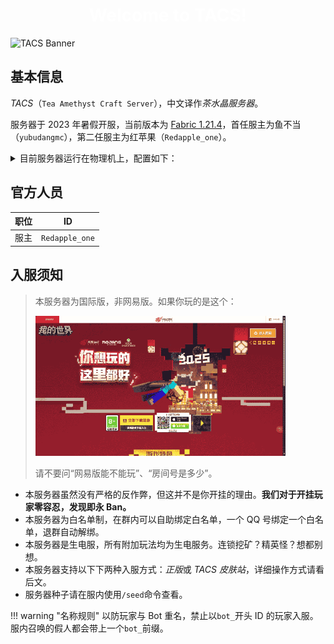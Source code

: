 <h1 align="center" style="font-weight: bold; color: white">Welcome to TACS!</h1>

![TACS Banner](https://img.fastmirror.net/s/2025/04/24/680a35427c983.png)

## 基本信息

*TACS*（`Tea Amethyst Craft Server`），中文译作*茶水晶服务器*。

服务器于 2023 年暑假开服，当前版本为 [Fabric 1.21.4](https://fabricmc.net/2024/12/02/1214.html)，首任服主为鱼不当（`yubudangmc`），第二任服主为红苹果（`Redapple_one`）。

<details><summary>目前服务器运行在物理机上，配置如下：</summary><ul>
<li>i5-14600K</li>
<li>32GB DDR4 RAM</li>
<li>P60T Dual-tower 260W TDP</li>
<li>12025 Case Fan 2000 RPM * 6</li>
</ul></details>

## 官方人员

|职位|ID|
|---|---|
|服主|`Redapple_one`|

## 入服须知

> 本服务器为国际版，非网易版。如果你玩的是这个：
>
> <img src="./assets/wy.png" alt="Netease Minecraft" width="400"/>
>
> 请不要问“网易版能不能玩”、“房间号是多少”。

- 本服务器虽然没有严格的反作弊，但这并不是你开挂的理由。**我们对于开挂玩家零容忍，发现即永 Ban。**
- 本服务器为白名单制，在群内可以自助绑定白名单，一个 QQ 号绑定一个白名单，退群自动解绑。
- 本服务器是生电服，所有附加玩法均为生电服务。连锁挖矿？精英怪？想都别想。
- 本服务器支持以下下两种入服方式：*正版*或 *TACS 皮肤站*，详细操作方式请看后文。
- 服务器种子请在服内使用`/seed`命令查看。

!!! warning "名称规则"
    以防玩家与 Bot 重名，禁止以`bot_`开头 ID 的玩家入服。  
    服内召唤的假人都会带上一个`bot_`前缀。
